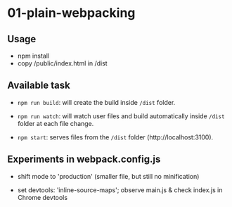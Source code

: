 # 01-plain-webpacking

## Usage

- npm install
- copy /public/index.html in /dist

## Available task

- `npm run build`: will create the build inside `/dist` folder.

- `npm run watch`: will watch user files and build automatically inside `/dist` folder at each file change.

- `npm start`: serves files from the `/dist` folder (http://localhost:3100).

## Experiments in webpack.config.js

- shift mode to 'production' (smaller file, but still no minification)

- set devtools: 'inline-source-maps'; observe main.js & check index.js in Chrome devtools
